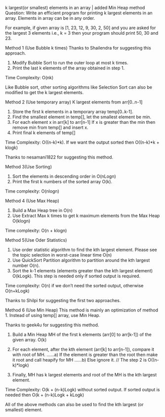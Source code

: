 k largest(or smallest) elements in an array | added Min Heap method
Question: Write an efficient program for printing k largest elements in an array. Elements in array can be in any order.

For example, if given array is [1, 23, 12, 9, 30, 2, 50] and you are asked for the largest 3 elements i.e., k = 3 then your program should print 50, 30 and 23.


Method 1 (Use Bubble k times)
Thanks to Shailendra for suggesting this approach.
1) Modify Bubble Sort to run the outer loop at most k times.
2) Print the last k elements of the array obtained in step 1.

Time Complexity: O(nk)

Like Bubble sort, other sorting algorithms like Selection Sort can also be modified to get the k largest elements.

Method 2 (Use temporary array)
K largest elements from arr[0..n-1]

1) Store the first k elements in a temporary array temp[0..k-1].
2) Find the smallest element in temp[], let the smallest element be min.
3) For each element x in arr[k] to arr[n-1]
If x is greater than the min then remove min from temp[] and insert x.
4) Print final k elements of temp[]

Time Complexity: O((n-k)*k). If we want the output sorted then O((n-k)*k + klogk)

Thanks to nesamani1822 for suggesting this method.

Method 3(Use Sorting)
1) Sort the elements in descending order in O(nLogn)
2) Print the first k numbers of the sorted array O(k).

Time complexity: O(nlogn)

Method 4 (Use Max Heap)
1) Build a Max Heap tree in O(n)
2) Use Extract Max k times to get k maximum elements from the Max Heap O(klogn)

Time complexity: O(n + klogn)

Method 5(Use Oder Statistics)
1) Use order statistic algorithm to find the kth largest element. Please see the topic selection in worst-case linear time O(n)
2) Use QuickSort Partition algorithm to partition around the kth largest number O(n).
3) Sort the k-1 elements (elements greater than the kth largest element) O(kLogk). This step is needed only if sorted output is required.

Time complexity: O(n) if we don’t need the sorted output, otherwise O(n+kLogk)

Thanks to Shilpi for suggesting the first two approaches.

Method 6 (Use Min Heap)
This method is mainly an optimization of method 1. Instead of using temp[] array, use Min Heap.

Thanks to geek4u for suggesting this method.

1) Build a Min Heap MH of the first k elements (arr[0] to arr[k-1]) of the given array. O(k)

2) For each element, after the kth element (arr[k] to arr[n-1]), compare it with root of MH.
……a) If the element is greater than the root then make it root and call heapify for MH
……b) Else ignore it.
// The step 2 is O((n-k)*logk)

3) Finally, MH has k largest elements and root of the MH is the kth largest element.

Time Complexity: O(k + (n-k)Logk) without sorted output. If sorted output is needed then O(k + (n-k)Logk + kLogk)

All of the above methods can also be used to find the kth largest (or smallest) element.
